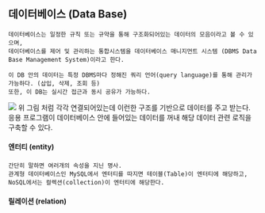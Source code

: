 ## 데이터베이스 (Data Base)
    데이터베이스는 일정한 규칙 또는 규약을 통해 구조화되어있는 데이터의 모음이라고 볼 수 있으며,
    데이더베이스를 제어 및 관리하는 통합시스템을 데이터베이스 매니지먼트 시스템 (DBMS Data Base Management System)이라고 한다.

    이 DB 안의 데이터는 특정 DBMS마다 정해진 쿼리 언어(query language)를 통해 관리가 가능하다. (삽입, 삭제, 조회 등)
    또한, 이 DB는 실시간 접근과 동시 공유가 가능하다.

<img src="http://terms.tta.or.kr/upload/image/terms2021/32_database.png">
위 그림 처럼 각각 연결되어있는데 이런한 구조를 기반으로 데이터를 주고 받는다.
응용 프로그램이 데이터베이스 안에 들어있는 데이터를 꺼내 해당 데이터 관련 로직을 구축할 수 있다.

#### 엔터티 (entity) 
    간단히 말하면 여러개의 속성을 지닌 명사.
    관계형 데이터베이스인 MySQL에서 엔터티를 따지면 테이블(Table)이 엔터티에 해당하고,
    NoSQL에서는 컬렉션(collection)이 엔터티에 해당한다.


#### 릴레이션 (relation)

